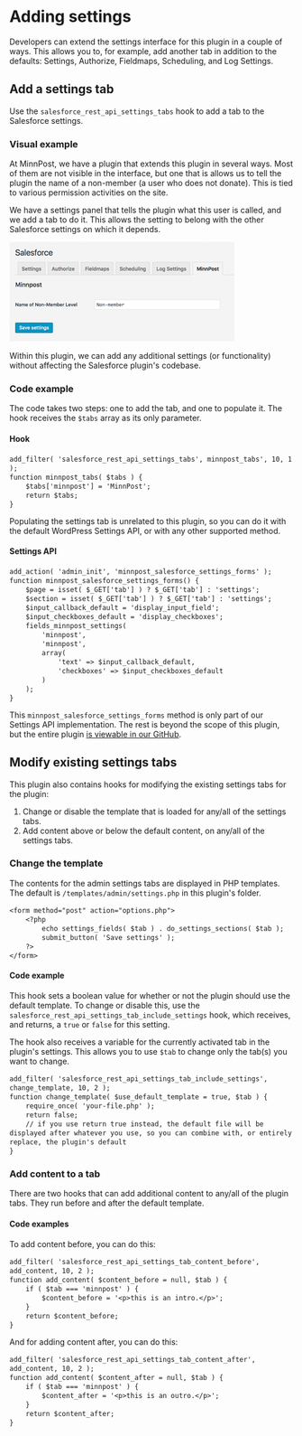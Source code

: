 # Adding settings

Developers can extend the settings interface for this plugin in a couple of ways. This allows you to, for example, add another tab in addition to the defaults: Settings, Authorize, Fieldmaps, Scheduling, and Log Settings.

## Add a settings tab

Use the `salesforce_rest_api_settings_tabs` hook to add a tab to the Salesforce settings.

### Visual example

At MinnPost, we have a plugin that extends this plugin in several ways. Most of them are not visible in the interface, but one that is allows us to tell the plugin the name of a non-member (a user who does not donate). This is tied to various permission activities on the site.

We have a settings panel that tells the plugin what this user is called, and we add a tab to do it. This allows the setting to belong with the other Salesforce settings on which it depends.

![WordPress example of additional settings tab](./assets/img/screenshots/04-wordpress-add-settings-tab.png)

Within this plugin, we can add any additional settings (or functionality) without affecting the Salesforce plugin's codebase.

### Code example

The code takes two steps: one to add the tab, and one to populate it. The hook receives the `$tabs` array as its only parameter.

#### Hook

```
add_filter( 'salesforce_rest_api_settings_tabs', minnpost_tabs', 10, 1 );
function minnpost_tabs( $tabs ) {
    $tabs['minnpost'] = 'MinnPost';
    return $tabs;
}
```

Populating the settings tab is unrelated to this plugin, so you can do it with the default WordPress Settings API, or with any other supported method.

#### Settings API

```
add_action( 'admin_init', 'minnpost_salesforce_settings_forms' );
function minnpost_salesforce_settings_forms() {
    $page = isset( $_GET['tab'] ) ? $_GET['tab'] : 'settings';
    $section = isset( $_GET['tab'] ) ? $_GET['tab'] : 'settings';
    $input_callback_default = 'display_input_field';
    $input_checkboxes_default = 'display_checkboxes';
    fields_minnpost_settings(
        'minnpost',
        'minnpost',
        array(
            'text' => $input_callback_default,
            'checkboxes' => $input_checkboxes_default
        )
    );
}
```

This `minnpost_salesforce_settings_forms` method is only part of our Settings API implementation. The rest is beyond the scope of this plugin, but the entire plugin [is viewable in our GitHub](https://github.com/MinnPost/minnpost-wordpress-salesforce-plugin).

## Modify existing settings tabs

This plugin also contains hooks for modifying the existing settings tabs for the plugin:

1. Change or disable the template that is loaded for any/all of the settings tabs.
2. Add content above or below the default content, on any/all of the settings tabs.

### Change the template

The contents for the admin settings tabs are displayed in PHP templates. The default is `/templates/admin/settings.php` in this plugin's folder.

```
<form method="post" action="options.php">
    <?php
        echo settings_fields( $tab ) . do_settings_sections( $tab );
        submit_button( 'Save settings' );
    ?>
</form>
```

#### Code example

This hook sets a boolean value for whether or not the plugin should use the default template. To change or disable this, use the `salesforce_rest_api_settings_tab_include_settings` hook, which receives, and returns, a `true` or `false` for this setting.

The hook also receives a variable for the currently activated tab in the plugin's settings. This allows you to use `$tab` to change only the tab(s) you want to change.

```
add_filter( 'salesforce_rest_api_settings_tab_include_settings', change_template, 10, 2 );
function change_template( $use_default_template = true, $tab ) {
    require_once( 'your-file.php' );
    return false;
    // if you use return true instead, the default file will be displayed after whatever you use, so you can combine with, or entirely replace, the plugin's default
}
```

### Add content to a tab

There are two hooks that can add additional content to any/all of the plugin tabs. They run before and after the default template.

#### Code examples

To add content before, you can do this:

```
add_filter( 'salesforce_rest_api_settings_tab_content_before', add_content, 10, 2 );
function add_content( $content_before = null, $tab ) {
    if ( $tab === 'minnpost' ) {
        $content_before = '<p>this is an intro.</p>';
    }
    return $content_before;
}
```

And for adding content after, you can do this:

```
add_filter( 'salesforce_rest_api_settings_tab_content_after', add_content, 10, 2 );
function add_content( $content_after = null, $tab ) {
    if ( $tab === 'minnpost' ) {
        $content_after = '<p>this is an outro.</p>';
    }
    return $content_after;
}
```
